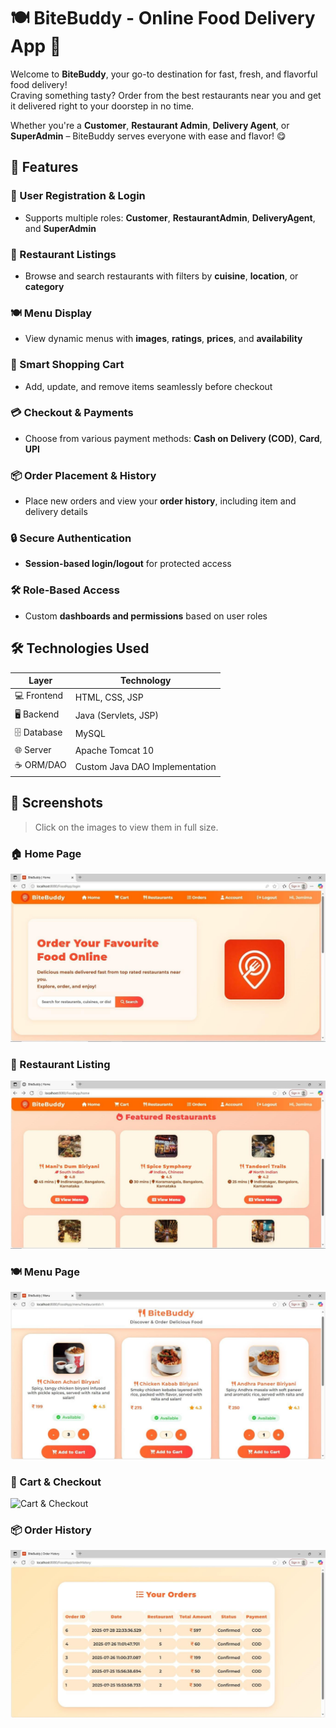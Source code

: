 # 🍽️ BiteBuddy - Online Food Delivery App 🚀

Welcome to **BiteBuddy**, your go-to destination for fast, fresh, and flavorful food delivery!  
Craving something tasty? Order from the best restaurants near you and get it delivered right to your doorstep in no time.  

Whether you're a **Customer**, **Restaurant Admin**, **Delivery Agent**, or **SuperAdmin** – BiteBuddy serves everyone with ease and flavor! 😋


## 🌟 Features

### 👤 User Registration & Login  
- Supports multiple roles: **Customer**, **RestaurantAdmin**, **DeliveryAgent**, and **SuperAdmin**

### 🏪 Restaurant Listings  
- Browse and search restaurants with filters by **cuisine**, **location**, or **category**

### 🍽️ Menu Display  
- View dynamic menus with **images**, **ratings**, **prices**, and **availability**

### 🛒 Smart Shopping Cart  
- Add, update, and remove items seamlessly before checkout

### 💳 Checkout & Payments  
- Choose from various payment methods: **Cash on Delivery (COD)**, **Card**, **UPI**

### 📦 Order Placement & History  
- Place new orders and view your **order history**, including item and delivery details

### 🔒 Secure Authentication  
- **Session-based login/logout** for protected access

### 🛠️ Role-Based Access  
- Custom **dashboards and permissions** based on user roles


## 🛠️ Technologies Used

| Layer        | Technology                        |
|--------------|-----------------------------------|
| 💻 Frontend   | HTML, CSS, JSP                    |
| 🖥️ Backend    | Java (Servlets, JSP)              |
| 🗄️ Database   | MySQL                             |
| 🌐 Server     | Apache Tomcat 10                  |
| ☕ ORM/DAO    | Custom Java DAO Implementation    |


## 📸 Screenshots  
> Click on the images to view them in full size.

### 🏠 Home Page  
![Home Page](output/Home%20Page.jpeg)

### 🏪 Restaurant Listing  
![Restaurant Listing](output/Restaurant%20Listing.jpeg)

### 🍽️ Menu Page  
![Menu Page](output/Menu%20Page.jpeg)

### 🛒 Cart & Checkout  
![Cart & Checkout]([output/Cart%20%26%20Checkout.jpeg](https://github.com/RIXIYACATHRINE/Food-App/blob/main/Output/Cart%20%26%20Checkout.jpeg))

### 📦 Order History  
![Order History](output/Order%20History.jpeg)


